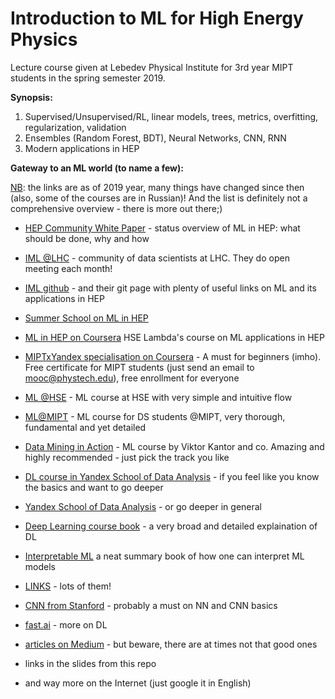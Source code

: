 # Introduction to ML for High Energy Physics


Lecture course given at Lebedev Physical Institute for 3rd year MIPT students in the spring semester 2019.

**Synopsis:**
1.  Supervised/Unsupervised/RL, linear models, trees, metrics, overfitting, regularization, validation
2.  Ensembles (Random Forest, BDT), Neural Networks, CNN, RNN
3.  Modern applications in HEP


**Gateway to an ML world (to name a few):**

<ins>NB</ins>: the links are as of 2019 year, many things have changed since then (also, some of the courses are in Russian)! And the list is definitely not a comprehensive overview - there is more out there;)

* [HEP Community White Paper](https://arxiv.org/abs/1807.02876) - status overview of ML in HEP: what should be done, why and how

* [IML @LHC](https://iml.web.cern.ch) - community of data scientists at LHC. They do open meeting each month!

* [IML github](https://github.com/iml-wg) - and their git page with plenty of useful links on ML and its applications in HEP

* [Summer School on ML in HEP](https://indico.cern.ch/event/768915/)

* [ML in HEP on Coursera](https://www.coursera.org/learn/hadron-collider-machine-learning#%20) HSE Lambda's course on ML applications in HEP

* [MIPTxYandex specialisation on Coursera](https://www.coursera.org/specializations/machine-learning-data-analysis) - A must for beginners (imho). Free certificate for MIPT students (just send an email to mooc@phystech.edu), free enrollment for everyone

* [ML @HSE](https://github.com/esokolov/ml-course-hse) - ML course at HSE  with very simple and intuitive flow

* [ML@MIPT](https://ml-mipt.github.io/) - ML course for DS students @MIPT, very thorough, fundamental and yet detailed

* [Data Mining in Action](https://github.com/data-mining-in-action/) - ML course by Viktor Kantor and co. Amazing and highly recommended - just pick the track you like

* [DL course in Yandex School of Data Analysis](https://github.com/yandexdataschool/Practical_DL) - if you feel like you know the basics and want to go deeper
 
* [Yandex School of Data Analysis](https://github.com/yandexdataschool/) - or go deeper in general

* [Deep Learning course book](http://www.deeplearningbook.org/) - a very broad and detailed explaination of DL

* [Interpretable ML](https://christophm.github.io/interpretable-ml-book/) a neat summary book of how one can interpret ML models

* [LINKS](https://github.com/demidovakatya/vvedenie-mashinnoe-obuchenie) - lots of them!

* [CNN from Stanford](http://cs231n.stanford.edu/) - probably a must on NN and CNN basics

* [fast.ai](https://www.fast.ai/) - more on DL

* [articles on Medium](https://medium.com/topic/machine-learning) - but beware, there are at times not that good ones

* links in the slides from this repo

* and way more on the Internet (just google it in English)
